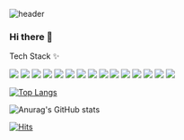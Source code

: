 ![header](https://capsule-render.vercel.app/api?type=slice&color=auto&height=250&section=header&text=whtmdgus%20GitHub&fontSize=40&animation=scaleIn&fontAlign=70&fontAlignY=30)



### Hi there 👋


Tech Stack :sparkles: 



<P>

<img src="https://img.shields.io/badge/HTML5-E34F26?style=flat-square&logo=HTML5&logoColor=white"/>

<img src="https://img.shields.io/badge/JavaScript-F7DF1E?style=flat-square&logo=JavaScript&logoColor=white"/>

<img src="https://img.shields.io/badge/TypeScript-3178C6?style=flat-square&logo=TypeScript&logoColor=white"/>

<img src="https://img.shields.io/badge/React-61DAFB?style=flat-square&logo=React&logoColor=white"/>

<img src="https://img.shields.io/badge/React Query-FF4154?style=flat-square&logo=React Query&logoColor=white"/>

<img src="https://img.shields.io/badge/React Router-CA4245?style=flat-square&logo=React Router&logoColor=white"/>

<img src="https://img.shields.io/badge/Redux-764ABC?style=flat-square&logo=Redux&logoColor=white"/>

<img src="https://img.shields.io/badge/CSS3-1572B6?style=flat-square&logo=CSS3&logoColor=white"/>

<img src="https://img.shields.io/badge/Sass-CC6699?style=flat-square&logo=Sass&logoColor=white"/>

<img src="https://img.shields.io/badge/PostCSS-DD3A0A?style=flat-square&logo=PostCSS&logoColor=white"/>

<img src="https://img.shields.io/badge/Tailwind CSS-06B6D4?style=flat-square&logo=Tailwind CSS&logoColor=white"/>

<img src="https://img.shields.io/badge/postman-FF6C37?style=flat-square&logo=Postman&logoColor=white"/>

<img src="https://img.shields.io/badge/Firebase-FFCA28?style=flat-square&logo=Firebase&logoColor=white"/>

<img src="https://img.shields.io/badge/Git-F05032?style=flat-square&logo=Git&logoColor=white"/>

<img src="https://img.shields.io/badge/GitHub-181717?style=flat-square&logo=GitHub&logoColor=white"/>

</P>



[![Top Langs](https://github-readme-stats.vercel.app/api/top-langs/?username=tmdgus95&langs_count=8)](https://github.com/tmdgus95/github-readme-stats)


![Anurag's GitHub stats](https://github-readme-stats.vercel.app/api?username=tmdgus95&show_icons=true&theme=radical)



[![Hits](https://hits.seeyoufarm.com/api/count/incr/badge.svg?url=https%3A%2F%2Fgithub.com%2Ftmdgus95&count_bg=%2379C83D&title_bg=%23555555&icon=&icon_color=%23E7E7E7&title=hits&edge_flat=false)](https://hits.seeyoufarm.com)




